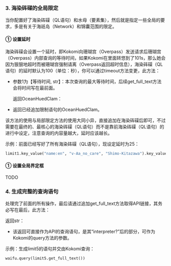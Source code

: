 ### 3. 海染砗磲的全局限定

当你配置好了海染砗磲（QL语句）和水母（要素集），然后就是指定一些全局的要求，多是有关于海祇岛（Network）和锦囊范围的限定。

#### ① 设置延时

海染砗磲会设置一个延时，即Kokomi向珊瑚宫（Overpass）发送请求后珊瑚宫（Overpass）内部查询的等待时间，如果Kokomi在里面转悠到了101s，那么她会因为狠狠地超时而被珊瑚宫强制请离（Overpass返回超时信息），海染砗磲（QL语句）的延时默认为100（单位：秒），你可以通过timeout方法变更，此方法：
+ 参数1为【等待时间, str】：本次查询的最大等待时间，后续get_full_text方法会将时间写在最前面。

  返回OceanHuedClam：
+ 返回已经追加限制语句的OceanHuedClam。

该方法的使用与局部限定方法的使用大同小异，直接追加在海染砗磲后即可，不过需要在最终的、最核心的海染砗磲（QL语句）而不是靠前海染砗磲（QL语句）的进行中设定，注意查询的内容量越大，延时应该越长。

示例：前面已经写好了所有海染砗磲（QL语句），现设定延时为25：

```python
limit1.key_value("name:en", "v-Aa_no_care", "Shimo-Kitazawa").key_value("train", "exist").timeout("25")
```

#### ① 设置全局界定框

TODO

### 4. 生成完整的查询语句

处理完了前面的所有操作，最后请通过追加get_full_text方法取得API链接，其务必写在最后，此方法：

  返回str：
+ 该返回可直接作为API的查询语句，是其“interpreter?”后的部分，可作为Kokomi的query方法的参数。

示例：生成limit5的语句并交由Kokomi查询：

```python
waifu.query(limit5.get_full_text())
```
